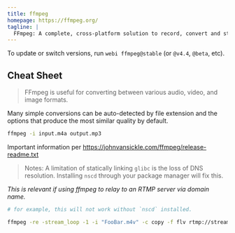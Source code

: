 ```yaml
---
title: ffmpeg
homepage: https://ffmpeg.org/
tagline: |
  FFmpeg: A complete, cross-platform solution to record, convert and stream audio and video.
---
```


To update or switch versions, run `webi ffmpeg@stable` (or `@v4.4`, `@beta`,
etc).

## Cheat Sheet

> FFmpeg is useful for converting between various audio, video, and image
> formats.

Many simple conversions can be auto-detected by file extension and the options
that produce the most similar quality by default.

```sh
ffmpeg -i input.m4a output.mp3
```

Important information per https://johnvansickle.com/ffmpeg/release-readme.txt

> Notes: A limitation of statically linking `glibc` is the loss of DNS
> resolution. Installing `nscd` through your package manager will fix this.

_This is relevant if using ffmpeg to relay to an RTMP server via domain name._

```sh
# for example, this will not work without `nscd` installed.

ffmpeg -re -stream_loop -1 -i "FooBar.m4v" -c copy -f flv rtmp://stream.example.com/foo/bar
```
